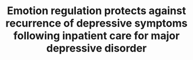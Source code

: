 --- 
abstract: '' 
authors: 
 - admin
 -  L Hopfinger
 -  CLH Bockting
 -  M Berking
doi: '' 
featured: false 
publication: '*Behavior therapy*, 172' 
publication_short: '' 
publishDate: '2017-01-01' 
title: 'Emotion regulation protects against recurrence of depressive symptoms following inpatient care for major depressive disorder' 
url_code: '' 
url_dataset: '' 
url_pdf: '' 
url_poster: '' 
url_project: '' 
url_slides: '' 
url_source: '' 
url_video: '' 
---